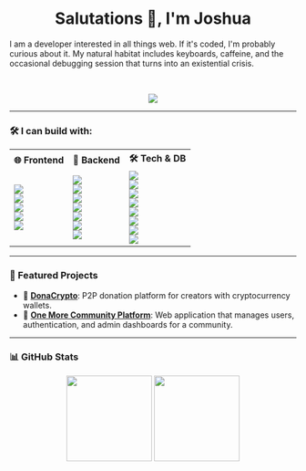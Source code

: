 <div align="center">
  
  # Salutations 👋, I'm **Joshua**
  
  <div align="left">
  I am a developer interested in all things web. If it's coded, I'm probably curious about it. My natural habitat includes keyboards, caffeine, and the occasional debugging session that turns into an existential crisis.
  </div>
  
&nbsp;

  
  ![](https://media.giphy.com/media/QWkuGmMgphvmE/giphy.gif)

</div>

---

### 🛠️ I can build with:

<table align="center"> 
  <tr> 
    <th>🌐 Frontend</th>
    <th>🧪 Backend</th> 
    <th>🛠️ Tech & DB</th> 
  </tr> 
  <tr> 
    <td align="left"> 
      <img src="https://img.shields.io/badge/HTML-000?style=flat&logo=html5&logoColor=E34F26" /><br/> 
      <img src="https://img.shields.io/badge/CSS-000?style=flat&logo=css3&logoColor=1572B6" /><br/> 
      <img src="https://img.shields.io/badge/Sass-000?style=flat&logo=sass&logoColor=CC6699" /><br/> 
      <img src="https://img.shields.io/badge/TailwindCSS-000?style=flat&logo=tailwind-css&logoColor=06B6D4" /><br/> 
      <img src="https://img.shields.io/badge/Vue.js-000?style=flat&logo=vue.js&logoColor=4FC08D" /> 
    </td> 
    <td align="left"> 
      <img src="https://img.shields.io/badge/Node.js-000?style=flat&logo=node.js&logoColor=339933" /><br/> 
      <img src="https://img.shields.io/badge/Express-000?style=flat&logo=express&logoColor=white" /><br/>  
      <img src="https://img.shields.io/badge/Flask-000?style=flat&logo=flask&logoColor=white" /><br/>
      <img src="https://img.shields.io/badge/Flask-000?style=flat&logo=flask&logoColor=white" /><br/>
      <img src="https://img.shields.io/badge/Django-000?style=flat&logo=django&logoColor=white" /><br/>
      <img src="https://img.shields.io/badge/Nginx-000?style=flat&logo=nginx&logoColor=009639" /><br/>
      <img src="https://img.shields.io/badge/Docker-000?style=flat&logo=docker&logoColor=009639" />
    </td>
    <td align="left">
      <img src="https://img.shields.io/badge/JavaScript-000?style=flat&logo=javascript&logoColor=F7DF1E" /><br/>
      <img src="https://img.shields.io/badge/Python-000?style=flat&logo=python&logoColor=3776AB" /><br/>
      <img src="https://img.shields.io/badge/Figma-000?style=flat&logo=figma&logoColor=F24E1E" /><br/> 
      <img src="https://img.shields.io/badge/WordPress-000?style=flat&logo=wordpress&logoColor=21759B" /><br/> 
      <img src="https://img.shields.io/badge/Linux-000?style=flat&logo=linux&logoColor=FCC624" /> <br/>
      <img src="https://img.shields.io/badge/MySQL-000?style=flat&logo=mysql&logoColor=FCC624" /> <br/>
      <img src="https://img.shields.io/badge/MongoDB-000?style=flat&logo=mongodb&logoColor=FCC624" /> <br/>
      <img src="https://img.shields.io/badge/PostgreSQL-000?style=flat&logo=postgresql&logoColor=4169E1" /> 
    </td> 
  </tr> 
</table>

---

### 🚀 Featured Projects

- 🔗 [**DonaCrypto**](https://github.com/jonuar/Donacrypto): P2P donation platform for creators with cryptocurrency wallets.
- 🧠 [**One More Community Platform**](https://github.com/jonuar/Community-platform): Web application that manages users, authentication, and admin dashboards for a community.

---

<!--
### 📬 Contact & Links

<p align="center">
  <a href="https://www.linkedin.com/in/ " target="_blank">
    <img src="https://img.shields.io/badge/LinkedIn-000?style=flat&logo=linkedin&logoColor=0A66C2" />
  </a>
  <a href="mailto:your@email.com">
    <img src="https://img.shields.io/badge/Email-000?style=flat&logo=gmail&logoColor=D14836" />
  </a>
  <a href="https://yourwebsite.dev">
    <img src="https://img.shields.io/badge/Portfolio-000?style=flat&logo=firefox&logoColor=FF7139" />
  </a>
</p>

---
-->
<!--
📚 Currently Learning
<table align="center"> 
  <tr> 
    <th>Frontend</th> 
    <th>Backend</th> 
    <th>Tools & DB</th> 
  </tr> 
  <tr> 
    <td align="center"> 
      <img src="https://img.shields.io/badge/TypeScript-000?style=flat&logo=typescript&logoColor=3178C6" /><br/> 
      <img src="https://img.shields.io/badge/Next.js-000?style=flat&logo=next.js&logoColor=white" /> </td> 
    <td align="center"> 
      <img src="https://img.shields.io/badge/Web3.js-000?style=flat&logo=web3.js&logoColor=F16822" />
    </td> <td align="center"> 
      <img src="https://img.shields.io/badge/GraphQL-000?style=flat&logo=graphql&logoColor=E10098" /><br/> 
      <img src="https://img.shields.io/badge/PostgreSQL-000?style=flat&logo=postgresql&logoColor=4169E1" /> 
    </td> 
  </tr> 
</table>

---
-->
### 📊 GitHub Stats

<p align="center">
  <img src="https://github-readme-stats.vercel.app/api?username=jonuar&show_icons=true&theme=tokyonight" height="150" />
  <img src="https://github-readme-stats.vercel.app/api/top-langs/?username=jonuar&layout=compact&theme=tokyonight" height="150" />
</p>

